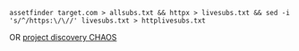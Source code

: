 `assetfinder target.com > allsubs.txt && httpx > livesubs.txt && sed -i 's/^/https:\/\//' livesubs.txt > httplivesubs.txt`

OR
[project discovery CHAOS](https://chaos.projectdiscovery.io/)

